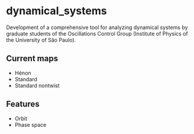 # dynamical_systems
Development of a comprehensive tool for analyzing dynamical systems by graduate students of the Oscillations Control Group (Institute of Physics of the University of São Paulo).

## Current maps
* Hénon
* Standard
* Standard nontwist 

## Features
* Orbit 
* Phase space
